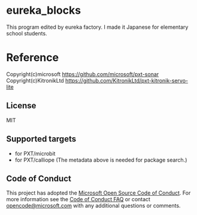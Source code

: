 # eureka_blocks
This program edited by eureka factory.
I made it Japanese for elementary school students.

# Reference
Copyright(c)microsoft https://github.com/microsoft/pxt-sonar  
Copyright(c)KitronikLtd https://github.com/KitronikLtd/pxt-kitronik-servo-lite

## License
MIT

## Supported targets
* for PXT/microbit
* for PXT/calliope
(The metadata above is needed for package search.)


## Code of Conduct

This project has adopted the [Microsoft Open Source Code of Conduct](https://opensource.microsoft.com/codeofconduct/). For more information see the [Code of Conduct FAQ](https://opensource.microsoft.com/codeofconduct/faq/) or contact [opencode@microsoft.com](mailto:opencode@microsoft.com) with any additional questions or comments.

